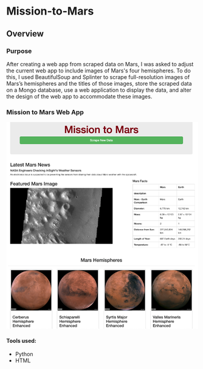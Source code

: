 # Mission-to-Mars

## Overview
### Purpose
After creating a web app from scraped data on Mars, I was asked to adjust the current web app to include images of Mars's four hemispheres. To do this, I used BeautifulSoup and Splinter to scrape full-resolution images of Mars’s hemispheres and the titles of those images, store the scraped data on a Mongo database, use a web application to display the data, and alter the design of the web app to accommodate these images.


### Mission to Mars Web App
![](Resources/web_app.png)



#### Tools used:
* Python
* HTML
